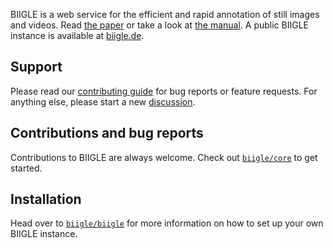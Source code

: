 BIIGLE is a web service for the efficient and rapid annotation of still images and videos. Read [the paper](https://doi.org/10.3389/fmars.2017.00083) or take a look at [the manual](https://biigle.de/manual). A public BIIGLE instance is available at [biigle.de](https://biigle.de).

## Support

Please read our [contributing guide](https://github.com/biigle/core/blob/master/CONTRIBUTING.md) for bug reports or feature requests. For anything else, please start a new [discussion](https://github.com/orgs/biigle/discussions).

## Contributions and bug reports

Contributions to BIIGLE are always welcome. Check out [`biigle/core`](https://github.com/biigle/core/blob/master/CONTRIBUTING.md) to get started.

## Installation

Head over to [`biigle/biigle`](https://github.com/biigle/biigle) for more information on how to set up your own BIIGLE instance.
